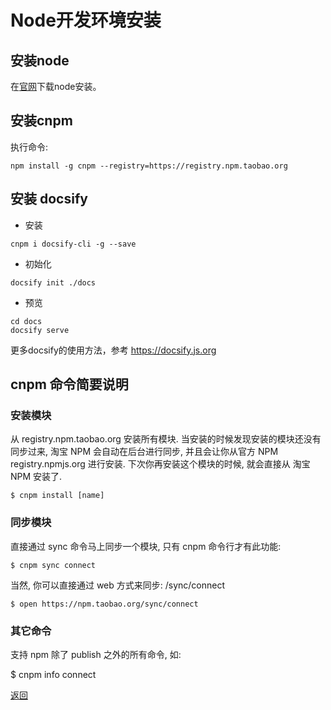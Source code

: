 # Node开发环境安装

## 安装node

在[官网](https://nodejs.org/download/release/v6.10.3/)下载node安装。

## 安装cnpm

执行命令:
```
npm install -g cnpm --registry=https://registry.npm.taobao.org
```

## 安装 docsify
* 安装
```
cnpm i docsify-cli -g --save
```
* 初始化
```
docsify init ./docs
```
* 预览
```
cd docs
docsify serve 
```
更多docsify的使用方法，参考 https://docsify.js.org


## cnpm 命令简要说明
### 安装模块
从 registry.npm.taobao.org 安装所有模块. 当安装的时候发现安装的模块还没有同步过来, 淘宝 NPM 会自动在后台进行同步, 并且会让你从官方 NPM registry.npmjs.org 进行安装. 下次你再安装这个模块的时候, 就会直接从 淘宝 NPM 安装了.
```
$ cnpm install [name]
```
### 同步模块

直接通过 sync 命令马上同步一个模块, 只有 cnpm 命令行才有此功能:
```
$ cnpm sync connect
```
当然, 你可以直接通过 web 方式来同步: /sync/connect
```
$ open https://npm.taobao.org/sync/connect
```
### 其它命令
支持 npm 除了 publish 之外的所有命令, 如:

$ cnpm info connect



[返回](./readme.md)

